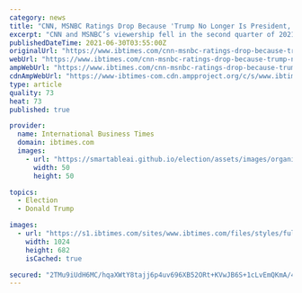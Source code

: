 ```yaml
---
category: news
title: "CNN, MSNBC Ratings Drop Because 'Trump No Longer Is President,' Expert Says"
excerpt: "CNN and MSNBC’s viewership fell in the second quarter of 2021 because Donald Trump no longer sits in the White House, an expert said Tuesday. William A. Jacobson, a professor at Cornell Law School and a media critic,"
publishedDateTime: 2021-06-30T03:55:00Z
originalUrl: "https://www.ibtimes.com/cnn-msnbc-ratings-drop-because-trump-no-longer-president-expert-says-3239095"
webUrl: "https://www.ibtimes.com/cnn-msnbc-ratings-drop-because-trump-no-longer-president-expert-says-3239095"
ampWebUrl: "https://www.ibtimes.com/cnn-msnbc-ratings-drop-because-trump-no-longer-president-expert-says-3239095?amp=1"
cdnAmpWebUrl: "https://www-ibtimes-com.cdn.ampproject.org/c/s/www.ibtimes.com/cnn-msnbc-ratings-drop-because-trump-no-longer-president-expert-says-3239095?amp=1"
type: article
quality: 73
heat: 73
published: true

provider:
  name: International Business Times
  domain: ibtimes.com
  images:
    - url: "https://smartableai.github.io/election/assets/images/organizations/ibtimes.com-50x50.jpg"
      width: 50
      height: 50

topics:
  - Election
  - Donald Trump

images:
  - url: "https://s1.ibtimes.com/sites/www.ibtimes.com/files/styles/full/public/2021/03/23/some-news-outlets-like-cnn-have-seen-dramatic.jpg"
    width: 1024
    height: 682
    isCached: true

secured: "2TMu9iUdH6MC/hqaXWtY8tajj6p4uv696XB52ORt+KVwJB6S+1cLvEmQKmA/4YKKGvEdNaB6fp6IehgYj7+cFWZPypyPjX7YwjJTwIS2/CvrQOTvi7ZkCkXZgQ0eg62Gnly+4K7mCqPZUi5xrqJcP+KQCiVc2wk4sZEHAqd/y88BxTA/5Ncl8puc5xeuGtR+OBN6DCYvgPbrgAJWtvBBEUhfce/32G7x7+ADGjvsEJelqjCEwn4UtofAB2FkjecDS6gRPSK6GxlZtu4mDKzUVG+PvODBRHdIgrx0bkY+Mo8RdqIDwOxgbUXId9dqdpVX0qW3uZik5Eu/xNqK1tvvijWxvWV5eS1O8OqTqh9/73g=;PStoDAg2cvBHvV3KlGXWdQ=="
---
```


